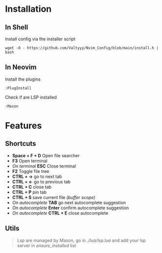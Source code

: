 # Installation
## In Shell
Install config via the installer script

    wget -O - https://github.com/Valtyyy/Nvim_Config/blob/main/install.h | bash
## In Neovim
Install the plugins

    :PlugInstall

Check if are LSP installed

    :Mason

# Features

## Shortcuts
 - **Space + F + D** Open file searcher
 - **F3** Open terminal
 - *On terminal* **ESC** Close terminal
 - **F2** Toggle file tree
 - **CTRL + →** go to  next tab
 - **CTRL + ←** go to previous tab
 - **CTRL + C** close tab
 - **CTRL + P** pin tab
 - **CTRL + S** save current file *(buffer scope)*
 - *On autocomplete* **TAB** go next autocomplete suggestion
 - *On autocomplete* **Enter** confirm autocomplete suggestion
 - *On autocomplete* **CTRL + E** close autocomplete

## Utils
> Lsp are managed by Mason, go in *./lua/lsp.lua* and add your lsp server in *ensure_installed* list
